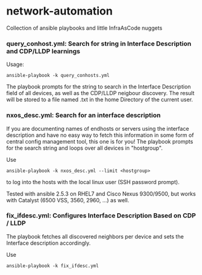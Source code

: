 # network-automation

Collection of ansible playbooks and little InfraAsCode nuggets

### query_conhost.yml: Search for string in Interface Description and CDP/LLDP learnings

Usage:
```
ansible-playbook -k query_conhosts.yml
```

The playbook prompts for the string to search in the Interface Description field of all devices, as well as the CDP/LLDP neigbour discovery.
The result will be stored to a file named <query>.txt in the home Directory of the current user.

### nxos_desc.yml: Search for an interface description

If you are documenting names of endhosts or servers using the interface description and have no easy way to fetch this information in some form of central config management tool, this one is for you!
The playbook prompts for the search string and loops over all devices in "hostgroup".

Use 

```
ansible-playbook -k nxos_desc.yml --limit <hostgroup>
```

to log into the hosts with the local linux user (SSH password prompt).

Tested with ansible 2.5.3 on RHEL7 and Cisco Nexus 9300/9500, but works with Catalyst (6500 VSS, 3560, 2960, ...) as well.

### fix_ifdesc.yml: Configures Interface Description Based on CDP / LLDP

The playbook fetches all discovered neighbors per device and sets the Interface description accordingly.

Use 

```
ansible-playbook -k fix_ifdesc.yml
```
